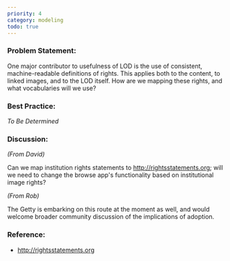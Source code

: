 ```yaml
---
priority: 4
category: modeling
todo: true
---
```

### Problem Statement:

One major contributor to usefulness of LOD is the use of consistent, machine-readable definitions of rights.  This applies both to the content, to linked images, and to the LOD itself. How are we mapping these rights, and what vocabularies will we use?


### Best Practice:

*To Be Determined*

### Discussion:

*(From David)*

Can we map institution rights statements to <http://rightsstatements.org>; will we need to change the browse app's functionality based on institutional image rights?

*(From Rob)*

The Getty is embarking on this route at the moment as well, and would welcome broader community discussion of the implications of adoption.


### Reference:

* <http://rightsstatements.org>

